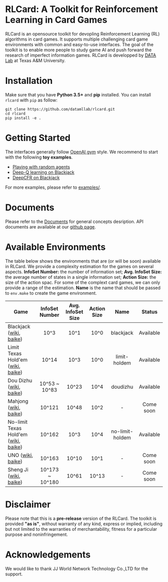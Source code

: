 # RLCard: A Toolkit for Reinforcement Learning in Card Games
RLCard is an opensource toolkit for devopling Reinforcement Learning (RL) algorithms in card games. It supports multiple challenging card game environments with common and easy-to-use interfaces. The  goal  of  the  toolkit  is  to  enable  more  people  to  study  game  AI  and  push  forward  the  research of imperfect information games. RLCard is developped by [DATA Lab](http://faculty.cs.tamu.edu/xiahu/) at Texas A&M University.

# Installation
Make sure that you have **Python 3.5+** and **pip** installed. You can install `rlcard` with `pip` as follow:
```
git clone https://github.com/datamllab/rlcard.git
cd rlcard
pip install -e .
```

# Getting Started
The interfaces generally follow [OpenAI gym](https://github.com/openai/gym) style. We recommend to start with the following **toy examples**.
* [Playing with random agents](docs/toy-examples.md#playing-with-random-agents)
* [Deep-Q learning on Blackjack](docs/toy-examples.md#deep-q-learning-on-blackjack)
* [DeepCFR on Blackjack](docs/toy-examples.md#deepcfr-on-blackjack)

For more examples, please refer to [examples/](examples).

# Documents
Please refer to the [Documents](docs/README.md) for general concepts desription. API documents are available at our [github page](https://rlcard.github.io/index.html).

# Available Environments
The table below shows the environments that are (or will be soon) available in RLCard. We provide a complexity estimation for the games on several aspects. **InfoSet Number:** the number of information set; **Avg. InfoSet Size:** the average number of states in a single information set; **Action Size:** the size of the action spac. For some of the complext card games, we can only provide a range of the estimation. **Name** is the name that should be passed to `env.make` to create the game environment.

| Game                     | InfoSet Number  |Avg. InfoSet Size | Action Size | Name | Status  |
| ------------------------ |:--------------:| :-------:|:------:| :-------:| :-------:|
| Blackjack ([wiki](https://en.wikipedia.org/wiki/Blackjack), [baike](https://baike.baidu.com/item/21%E7%82%B9/5481683?fr=aladdin)) | 10^3      |  10^1 | 10^0 | blackjack |Available |
| Limit Texas Hold'em ([wiki](https://en.wikipedia.org/wiki/Texas_hold_%27em), [baike](https://baike.baidu.com/item/%E5%BE%B7%E5%85%8B%E8%90%A8%E6%96%AF%E6%89%91%E5%85%8B/83440?fr=aladdin))    |10^14 | 10^3| 10^0 | limit-holdem |Available |
| Dou Dizhu ([wiki](https://en.wikipedia.org/wiki/Dou_dizhu), [baike](https://baike.baidu.com/item/%E6%96%97%E5%9C%B0%E4%B8%BB/177997?fr=aladdin))      | 10^53 ~ 10^83      |   10^23 | 10^4| doudizhu | Available|
| Mahjong ([wiki](https://en.wikipedia.org/wiki/Competition_Mahjong_scoring_rules), [baike](https://baike.baidu.com/item/%E9%BA%BB%E5%B0%86/215))      | 10^121      |   10^48 |10^2 | - | Come soon| 
| No-limit Texas Hold'em ([wiki](https://en.wikipedia.org/wiki/Texas_hold_%27em), [baike](https://baike.baidu.com/item/%E5%BE%B7%E5%85%8B%E8%90%A8%E6%96%AF%E6%89%91%E5%85%8B/83440?fr=aladdin))      |10^162 | 10^3| 10^4 | no-limit-holdem|Available |
| UNO ([wiki](https://en.wikipedia.org/wiki/Uno_\(card_game), [baike](https://baike.baidu.com/item/UNO%E7%89%8C/2249587))      |  10^163      |   10^10 | 10^1| - | Come soon|
| Sheng Ji ([wiki](https://en.wikipedia.org/wiki/Sheng_ji), [baike](https://baike.baidu.com/item/%E5%8D%87%E7%BA%A7/3563150))      | 10^173 ~ 10^180      |  10^61  | 10^13 | - | Come soon|



# Disclaimer
Please note that this is a **pre-release** version of the RLCard. The toolkit is provided **"as is"**, without warranty of any kind, express or implied, including but not limited to the warranties of merchantability, fitness for a particular purpose and noninfringement.

# Acknowledgements
We would like to thank JJ World Network Technology Co.,LTD for the support.

